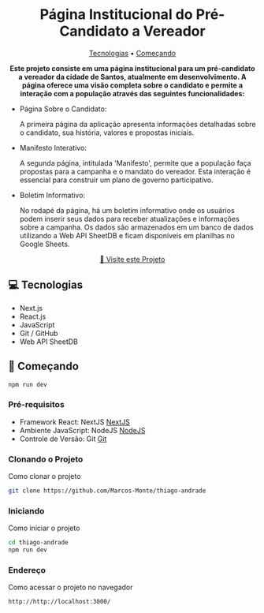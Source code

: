 <h1 align="center" style="font-weight: bold;">Página Institucional do Pré-Candidato a Vereador</h1>

<p align="center">
 <!-- <a href="#layout">Layout</a> • -->
 <a href="#tech">Tecnologias</a> • 
 <a href="#started">Começando</a>
</p>

<p align="center">
    <b>Este projeto consiste em uma página institucional para um pré-candidato a vereador da cidade de Santos, atualmente em desenvolvimento. A página oferece uma visão completa sobre o candidato e permite a interação com a população através das seguintes funcionalidades:</b>
</p>

- Página Sobre o Candidato:<p align="start">A primeira página da aplicação apresenta informações detalhadas sobre o candidato, sua história, valores e propostas iniciais.</p>

- Manifesto Interativo:<p align="start">A segunda página, intitulada 'Manifesto', permite que a população faça propostas para a campanha e o mandato do vereador. Esta interação é essencial para construir um plano de governo participativo.</p>

- Boletim Informativo:<p align="start">No rodapé da página, há um boletim informativo onde os usuários podem inserir seus dados para receber atualizações e informações sobre a campanha. Os dados são armazenados em um banco de dados utilizando a Web API SheetDB e ficam disponíveis em planilhas no Google Sheets.</p>

<p align="center">
     <a href="https://thiago-andrade.vercel.app/">📱 Visite este Projeto</a>
</p>

<!--<h2 id="layout">🎨 Layout</h2>

<p align="center">
    <img src="public\Layouts do projeto\LayoutPaginaInicial.png" alt="Layout Página Inicial" width="400px" height="600px">
    <img src="public\Layouts do projeto\LayoutManifesto.png" alt="Layout Manifesto" width="400px" height="600px">
</p> -->

<h2 id="tech">💻 Tecnologias</h2>

- Next.js
- React.js
- JavaScript
- Git / GitHub
- Web API SheetDB

<h2 id="started">🚀 Começando</h2>

```bash
npm run dev
```

<h3>Pré-requisitos</h3>

- Framework React: NextJS [NextJS](https://nextjs.org/)
- Ambiente JavaScript: NodeJS [NodeJS](https://nodejs.org/en)
- Controle de Versão: Git [Git](https://git-scm.com/)
  
<h3>Clonando o Projeto</h3>

Como clonar o projeto

```bash
git clone https://github.com/Marcos-Monte/thiago-andrade
```

<h3>Iniciando</h3>

Como iniciar o projeto

```bash
cd thiago-andrade
npm run dev
```
<h3>Endereço</h3>

Como acessar o projeto no navegador

```bash
http://http://localhost:3000/
```
